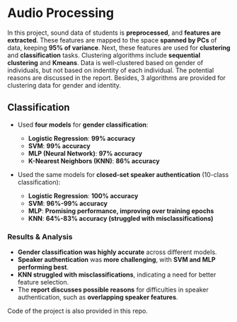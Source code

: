 # Audio Processing
In this project, sound data of students is **preprocessed**, and **features are extracted**. These features are mapped to the space **spanned by PCs** of data, keeping **95% of variance**. Next, these features are used for **clustering** and **classification** tasks. Clustering algorithms include **sequential clustering** and **Kmeans**. Data is well-clustered based on gender of individuals, but not based on indentity of each individual. The potential reasons are discussed in the report. Besides, 3 algorithms are provided for clustering data for gender and identity.

## **Classification**  
- Used **four models** for **gender classification**:
  - **Logistic Regression**: **99% accuracy**  
  - **SVM**: **99% accuracy**  
  - **MLP (Neural Network)**: **97% accuracy**  
  - **K-Nearest Neighbors (KNN)**: **86% accuracy**  

- Used the same models for **closed-set speaker authentication** (10-class classification):  
  - **Logistic Regression**: **100% accuracy**  
  - **SVM**: **96%-99% accuracy**  
  - **MLP**: **Promising performance, improving over training epochs**  
  - **KNN**: **64%-83% accuracy (struggled with misclassifications)**  

### **Results & Analysis**
- **Gender classification was highly accurate** across different models.  
- **Speaker authentication** was **more challenging**, with **SVM and MLP performing best**.  
- **KNN struggled with misclassifications**, indicating a need for better feature selection.  
- The **report discusses possible reasons** for difficulties in speaker authentication, such as **overlapping speaker features**.

Code of the project is also provided in this repo.
